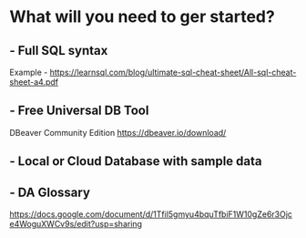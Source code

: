 # What will you need to ger started?

## - Full SQL syntax
Example - https://learnsql.com/blog/ultimate-sql-cheat-sheet/All-sql-cheat-sheet-a4.pdf

## - Free Universal DB Tool
DBeaver Community Edition
https://dbeaver.io/download/

## - Local or Cloud Database with sample data

## - DA Glossary
https://docs.google.com/document/d/1Tfil5gmyu4bquTfbiF1W10gZe6r3Ojce4WoguXWCv9s/edit?usp=sharing
